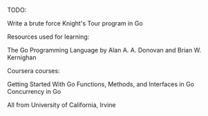 TODO:

Write a brute force Knight's Tour program in Go

Resources used for learning:

The Go Programming Language by Alan A. A. Donovan and Brian W. Kernighan

Coursera courses:

Getting Started With Go
Functions, Methods, and Interfaces in Go
Concurrency in Go

All from University of California, Irvine
